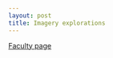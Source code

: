 ```yaml
---
layout: post
title: Imagery explorations
---
```


[Faculty page](http://unibz.github.io/pattern-library/imagery/patterns/04-pages-05-faculty/04-pages-05-faculty.html)